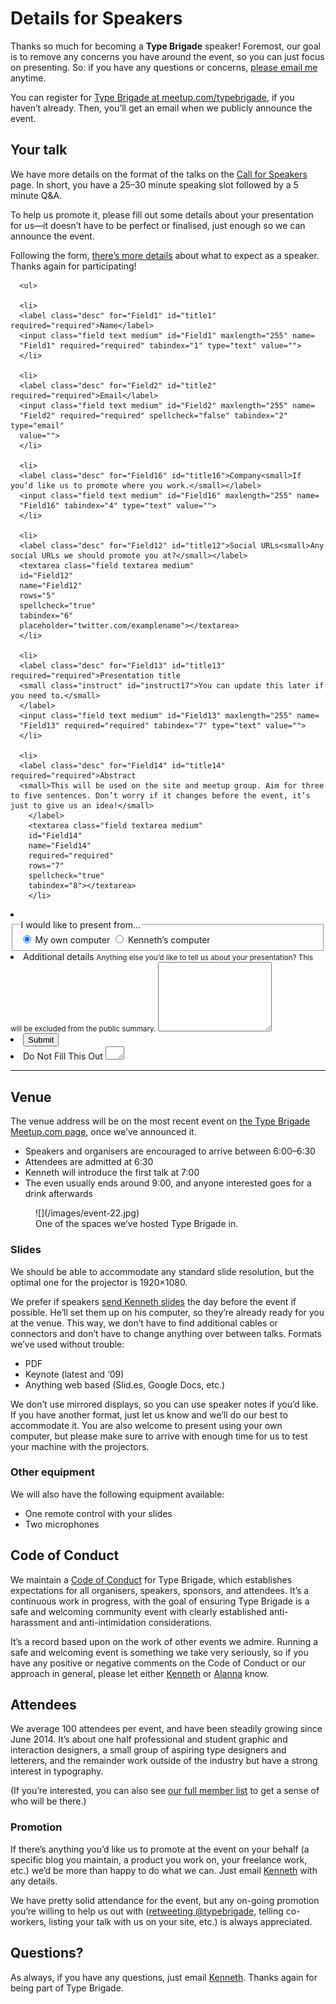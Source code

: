 # Details for Speakers

Thanks so much for becoming a __Type Brigade__ speaker! Foremost, our goal is to remove any concerns you have around the event, so you can just focus on presenting. So: if you have any questions or concerns, [please email me](mailto:kenneth@typebrigade.com) anytime.

You can register for [Type Brigade at meetup.com/typebrigade](http://www.meetup.com/typebrigade), if you haven’t already. Then, you’ll get an email when we publicly announce the event.

## Your talk

We have more details on the format of the talks on the [Call for Speakers](http://typebrigade.com/call-for-speakers) page. In short, you have a 25–30 minute speaking slot followed by a 5 minute Q&A.

To help us promote it, please fill out some details about your presentation for us—it doesn’t have to be perfect or finalised, just enough so we can announce the event.

Following the form, [there’s more details](#more-details) about what to expect as a speaker. Thanks again for participating!

<form id="form2"
      name="form2"
      accept-charset="UTF-8"
      enctype="multipart/form-data"
      method="post"
      validate="validate"
      action="https://typebrigade.wufoo.com/forms/m1uocne51azfrmy/#public">

      <ul>

      <li>
      <label class="desc" for="Field1" id="title1" required="required">Name</label>
      <input class="field text medium" id="Field1" maxlength="255" name=
      "Field1" required="required" tabindex="1" type="text" value="">
      </li>

      <li>
      <label class="desc" for="Field2" id="title2" required="required">Email</label>
      <input class="field text medium" id="Field2" maxlength="255" name=
      "Field2" required="required" spellcheck="false" tabindex="2" type="email"
      value="">
      </li>

      <li>
      <label class="desc" for="Field16" id="title16">Company<small>If you’d like us to promote where you work.</small></label>
      <input class="field text medium" id="Field16" maxlength="255" name=
      "Field16" tabindex="4" type="text" value="">
      </li>

      <li>
      <label class="desc" for="Field12" id="title12">Social URLs<small>Any social URLs we should promote you at?</small></label>
      <textarea class="field textarea medium"
      id="Field12"
      name="Field12"
      rows="5"
      spellcheck="true"
      tabindex="6"
      placeholder="twitter.com/examplename"></textarea>
      </li>

      <li>
      <label class="desc" for="Field13" id="title13" required="required">Presentation title
      <small class="instruct" id="instruct17">You can update this later if you need to.</small>
      </label>
      <input class="field text medium" id="Field13" maxlength="255" name=
      "Field13" required="required" tabindex="7" type="text" value="">
      </li>

      <li>
      <label class="desc" for="Field14" id="title14" required="required">Abstract
      <small>This will be used on the site and meetup group. Aim for three to five sentences. Don’t worry if it changes before the event, it’s just to give us an idea!</small>
        </label>
        <textarea class="field textarea medium"
        id="Field14"
        name="Field14"
        required="required"
        rows="7"
        spellcheck="true"
        tabindex="8"></textarea>
        </li>


  <li id="foli19" class="notranslate">
  <fieldset>
  <legend id="title19" class="desc">
  I would like to present from…
  </legend>
  <input id="radioDefault_19" name="Field19" type="hidden" value="" />
  <input id="Field19_0" name="Field19" type="radio" class="field radio" value="My own computer" tabindex="7" checked="checked"     />
  <label class="choice" for="Field19_0" >
  My own computer</label>
  <input id="Field19_1" name="Field19" type="radio" class="field radio" value="Kenneth&rsquo;s computer" tabindex="8"     />
  <label class="choice" for="Field19_1" >
  Kenneth’s computer</label>
  </fieldset>
  </li>

  <li>
  <label class="desc" for="Field15" id="title15">Additional details
  <small class="instruct" id="instruct15">Anything else you’d like to
  tell us about your presentation? This will be excluded from the public
  summary.</small>
  </label>
  <textarea class="field textarea medium"
  id="Field15"
  name="Field15"
  rows="7"
  spellcheck="true"
  tabindex="9"></textarea>
  </li>
  <li>
  <input class="btTxt submit" id="saveForm" name="saveForm" type="submit" value="Submit">
  </li>

  <li class="hidden">
  <label for="comment">Do Not Fill This Out</label>
  <textarea name="comment" id="comment" rows="1" cols="1"></textarea>
  <input type="hidden" id="idstamp" name="idstamp" value="eQEyBxPune3dyPc/XZ19OEcinFQfqJcNrhq4spXbBXw=" />
  </li>
</ul>
</form>

***

<div id="more-details"></div>

## Venue

The venue address will be on the most recent event on [the Type Brigade Meetup.com page](http://meetup.com/typebrigade), once we’ve announced it.

- Speakers and organisers are encouraged to arrive between 6:00–6:30
- Attendees are admitted at 6:30
- Kenneth will introduce the first talk at 7:00
- The even usually ends around 9:00, and anyone interested goes for a drink afterwards

<!--

<figure class="figure--aside">
![](/images/mobify-hq.jpg)
<figcaption>Mobify HQ is on the 3rd floor of the Chintz & Company building.</figcaption>
</figure>

-->

<figure class="figure--aside">
![](/images/event-22.jpg)
<figcaption>One of the spaces we’ve hosted Type Brigade in.</figcaption>
</figure>

### Slides

We should be able to accommodate any standard slide resolution, but the optimal one for the projector is 1920×1080.

We prefer if speakers [send Kenneth slides](mailto:kenneth@typebrigade.com) the day before the event if possible. He’ll set them up on his computer, so they’re already ready for you at the venue. This way, we don’t have to find additional cables or connectors and don’t have to change anything over between talks. Formats we’ve used without trouble:

- PDF
- Keynote (latest and ‘09)
- Anything web based (Slid.es, Google Docs, etc.)

We don’t use mirrored displays, so you can use speaker notes if you’d like. If you have another format, just let us know and we’ll do our best to accommodate it. You are also welcome to present using your own computer, but please make sure to arrive with enough time for us to test your machine with the projectors.

### Other equipment

We will also have the following equipment available:

- One remote control with your slides
- Two microphones

## Code of Conduct

We maintain a [Code of Conduct](http://typebrigade.com/code-of-conduct) for Type Brigade, which establishes expectations for all organisers, speakers, sponsors, and attendees. It’s a continuous work in progress, with the goal of ensuring Type Brigade is a safe and welcoming community event with clearly established anti-harassment and anti-intimidation considerations.

It’s a record based upon on the work of other events we admire. Running a safe and welcoming event is something we take very seriously, so if you have any positive or negative comments on the Code of Conduct or our approach in general, please let either [Kenneth](mailto:kenneth@typebrigade.com) or [Alanna](mailto:alanna@typebrigade.com) know.

## Attendees

We average 100 attendees per event, and have been steadily growing since June 2014. It’s about one half professional and student graphic and interaction designers, a small group of aspiring type designers and letterers, and the remainder work outside of the industry but have a strong interest in typography.

(If you’re interested, you can also see [our full member list](http://www.meetup.com/typebrigade/members/) to get a sense of who will be there.)

### Promotion

If there’s anything you’d like us to promote at the event on your behalf (a specific blog you maintain, a product you work on, your freelance work, etc.) we’d be more than happy to do what we can. Just email [Kenneth](mailto:kenneth@typebrigade.com) with any details.

We have pretty solid attendance for the event, but any on-going promotion you’re willing to help us out with ([retweeting @typebrigade](http://twitter.com/typebrigade), telling co-workers, listing your talk with us on your site, etc.) is always appreciated.

## Questions?

As always, if you have any questions, just email [Kenneth](mailto:kenneth@typebrigade.com). Thanks again for being part of Type Brigade.
